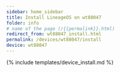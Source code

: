 ```yaml
---
sidebar: home_sidebar
title: Install LineageOS on wt88047
folder: info
# name of the page (/{{permalink}}.html)
redirect_from: wt88047_install.html
permalink: /devices/wt88047/install
device: wt88047
---
```

{% include templates/device_install.md %}
